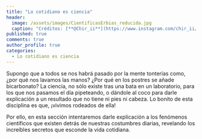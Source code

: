 ```yaml
---
title: "Lo cotidiano es ciencia"
header:
  image: /assets/images/CientificasErbias_reducida.jpg
  caption: "Créditos: [**@Chir_ii**](https://www.instagram.com/chir_ii/?hl=en)"
published: true
comments: true
author_profile: true
categories:
  - Lo cotidiano es ciencia
---
```


Supongo que a todos se nos habrá pasado por la mente tonterías como, ¿por qué nos lavamos las manos? ¿Por qué en los postres se añade bicarbonato? La ciencia, no sólo existe tras una bata en un laboratorio, para los que nos pasamos el día pipeteando, o dándole al coco para darle explicación a un resultado que no tiene ni pies ni cabeza. Lo bonito de esta disciplina es que, ¡vivimos rodeados de ella! 

Por ello, en esta sección intentaremos darle explicación a los fenómenos científicos que existen detrás de nuestras costumbres diarias, revelando los increíbles secretos que esconde la vida cotidiana.

